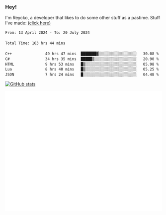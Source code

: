 ### Hey!
I'm Reycko, a developer that likes to do some other stuff as a pastime.
Stuff I've made: [(click here)](https://pastebin.com/raw/QiNpEYja)

<!--START_SECTION:wakasection-->

```txt
From: 13 April 2024 - To: 20 July 2024

Total Time: 163 hrs 44 mins

C++               49 hrs 47 mins  ███████▓░░░░░░░░░░░░░░░░░   30.08 %
C#                34 hrs 35 mins  █████▒░░░░░░░░░░░░░░░░░░░   20.90 %
HTML              9 hrs 53 mins   █▒░░░░░░░░░░░░░░░░░░░░░░░   05.98 %
Lua               8 hrs 40 mins   █▒░░░░░░░░░░░░░░░░░░░░░░░   05.25 %
JSON              7 hrs 24 mins   █░░░░░░░░░░░░░░░░░░░░░░░░   04.48 %
```

<!--END_SECTION:wakasection-->

[![GitHub stats](https://github-readme-stats.vercel.app/api?username=Reycko&show_icons=true&theme=dark&hide_title=true&count_private=true)](https://github.com/anuraghazra/github-readme-stats)

![Metrics](/github-metrics.svg)
